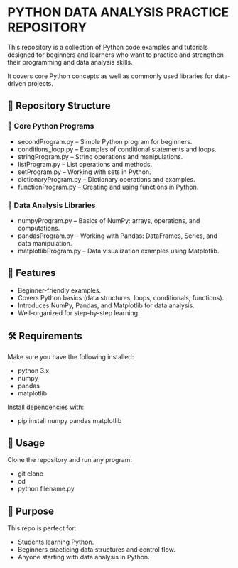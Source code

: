 # PYTHON DATA ANALYSIS PRACTICE REPOSITORY

This repository is a collection of Python code examples and tutorials designed for beginners and learners who want to practice and strengthen their programming and data analysis skills.

It covers core Python concepts as well as commonly used libraries for data-driven projects.

## 📂 Repository Structure
### 🔹 Core Python Programs

- secondProgram.py – Simple Python program for beginners.
- conditions_loop.py – Examples of conditional statements and loops.
- stringProgram.py – String operations and manipulations.
- listProgram.py – List operations and methods.
- setProgram.py – Working with sets in Python.
- dictionaryProgram.py – Dictionary operations and examples.
- functionProgram.py – Creating and using functions in Python.

### 🔹 Data Analysis Libraries

- numpyProgram.py – Basics of NumPy: arrays, operations, and computations.
- pandasProgram.py – Working with Pandas: DataFrames, Series, and data manipulation.
- matplotlibProgram.py – Data visualization examples using Matplotlib.
 
## 🚀 Features

- Beginner-friendly examples.
- Covers Python basics (data structures, loops, conditionals, functions).
- Introduces NumPy, Pandas, and Matplotlib for data analysis.
- Well-organized for step-by-step learning.

## 🛠 Requirements

Make sure you have the following installed:

- python 3.x
- numpy
- pandas
- matplotlib


Install dependencies with:
- pip install numpy pandas matplotlib

## 🎯 Usage

Clone the repository and run any program:
- git clone <your-repo-link>
- cd <repo-name>
- python filename.py

## 📌 Purpose

This repo is perfect for:

- Students learning Python.
- Beginners practicing data structures and control flow.
- Anyone starting with data analysis in Python.
